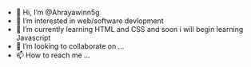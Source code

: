 - 👋 Hi, I’m @Ahrayawinn5g
- 👀 I’m interested in web/software devlopment
- 🌱 I’m currently learning HTML and CSS and soon i will begin learning Javascript
- 💞️ I’m looking to collaborate on ...
- 📫 How to reach me ...

<!---
Ahrayawinn5g/Ahrayawinn5g is a ✨ special ✨ repository because its `README.md` (this file) appears on your GitHub profile.
You can click the Preview link to take a look at your changes.
--->
